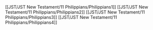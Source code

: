 [[JST/JST New Testament/11 Philippians/Philippians1]]
[[JST/JST New Testament/11 Philippians/Philippians2]]
[[JST/JST New Testament/11 Philippians/Philippians3]]
[[JST/JST New Testament/11 Philippians/Philippians4]]
